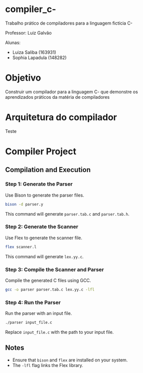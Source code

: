 # compiler_c-
Trabalho prático de compiladores para a linguagem fictícia  C-

Professor: Luiz Galvão

Alunas:
- Luiza Saliba (163931)
- Sophia Lapadula (148282)

# Objetivo
Construir um compilador para a linguagem C- que demonstre os aprendizados práticos da matéria de compiladores

# Arquitetura do compilador
Teste

# Compiler Project

## Compilation and Execution

### Step 1: Generate the Parser

Use Bison to generate the parser files.

```sh
bison -d parser.y
```

This command will generate `parser.tab.c` and `parser.tab.h`.

### Step 2: Generate the Scanner

Use Flex to generate the scanner file.

```sh
flex scanner.l
```

This command will generate `lex.yy.c`.

### Step 3: Compile the Scanner and Parser

Compile the generated C files using GCC.

```sh
gcc -o parser parser.tab.c lex.yy.c -lfl
```

### Step 4: Run the Parser

Run the parser with an input file.

```sh
./parser input_file.c
```

Replace `input_file.c` with the path to your input file.

## Notes

- Ensure that `bison` and `flex` are installed on your system.
- The `-lfl` flag links the Flex library.
